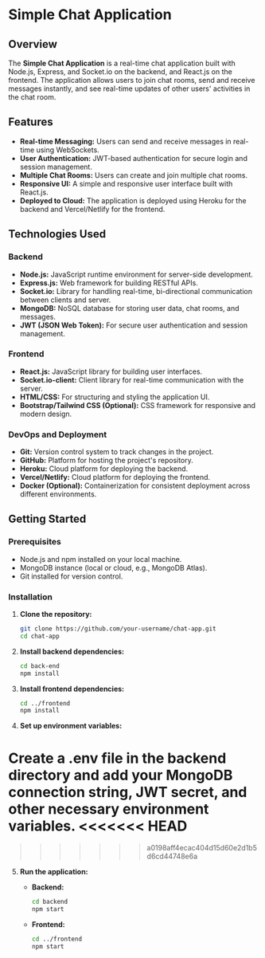 # Simple Chat Application

## Overview
The **Simple Chat Application** is a real-time chat application built with Node.js, Express, and Socket.io on the backend, and React.js on the frontend. The application allows users to join chat rooms, send and receive messages instantly, and see real-time updates of other users' activities in the chat room.

## Features
- **Real-time Messaging:** Users can send and receive messages in real-time using WebSockets.
- **User Authentication:** JWT-based authentication for secure login and session management.
- **Multiple Chat Rooms:** Users can create and join multiple chat rooms.
- **Responsive UI:** A simple and responsive user interface built with React.js.
- **Deployed to Cloud:** The application is deployed using Heroku for the backend and Vercel/Netlify for the frontend.

## Technologies Used

### Backend
- **Node.js:** JavaScript runtime environment for server-side development.
- **Express.js:** Web framework for building RESTful APIs.
- **Socket.io:** Library for handling real-time, bi-directional communication between clients and server.
- **MongoDB:** NoSQL database for storing user data, chat rooms, and messages.
- **JWT (JSON Web Token):** For secure user authentication and session management.

### Frontend
- **React.js:** JavaScript library for building user interfaces.
- **Socket.io-client:** Client library for real-time communication with the server.
- **HTML/CSS:** For structuring and styling the application UI.
- **Bootstrap/Tailwind CSS (Optional):** CSS framework for responsive and modern design.

### DevOps and Deployment
- **Git:** Version control system to track changes in the project.
- **GitHub:** Platform for hosting the project's repository.
- **Heroku:** Cloud platform for deploying the backend.
- **Vercel/Netlify:** Cloud platform for deploying the frontend.
- **Docker (Optional):** Containerization for consistent deployment across different environments.

## Getting Started

### Prerequisites
- Node.js and npm installed on your local machine.
- MongoDB instance (local or cloud, e.g., MongoDB Atlas).
- Git installed for version control.

### Installation

1. **Clone the repository:**
   ```bash
   git clone https://github.com/your-username/chat-app.git
   cd chat-app
2. **Install backend dependencies:**
    ```bash
    cd back-end
    npm install
3. **Install frontend dependencies:**

    ```bash
    cd ../frontend
    npm install
4.  **Set up environment variables:**

Create a .env file in the backend directory and add your MongoDB connection string, JWT secret, and other necessary environment variables.
<<<<<<< HEAD
=======

>>>>>>> a0198aff4ecac404d15d60e2d1b5d6cd44748e6a
5. **Run the application:**

   - **Backend:**
     ```bash
     cd backend
     npm start
     ```

   - **Frontend:**
     ```bash
     cd ../frontend
     npm start
     ```

